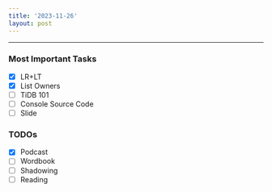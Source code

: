 ```yaml
---
title: '2023-11-26'
layout: post
---
```


---

### Most Important Tasks

- [x] LR+LT
- [x] List Owners
- [ ] TiDB 101
- [ ] Console Source Code
- [ ] Slide

### TODOs

- [x] Podcast
- [ ] Wordbook
- [ ] Shadowing
- [ ] Reading
